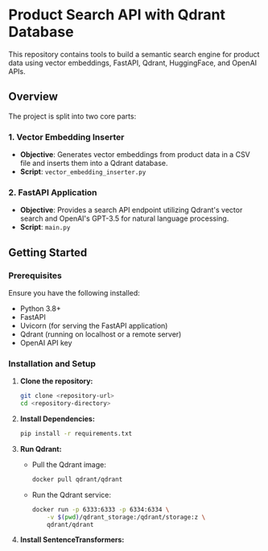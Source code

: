 # Product Search API with Qdrant Database

This repository contains tools to build a semantic search engine for product data using vector embeddings, FastAPI, Qdrant, HuggingFace, and OpenAI APIs.

## Overview

The project is split into two core parts:

### 1. Vector Embedding Inserter
- **Objective**: Generates vector embeddings from product data in a CSV file and inserts them into a Qdrant database.
- **Script**: `vector_embedding_inserter.py`

### 2. FastAPI Application
- **Objective**: Provides a search API endpoint utilizing Qdrant's vector search and OpenAI's GPT-3.5 for natural language processing.
- **Script**: `main.py`

## Getting Started

### Prerequisites

Ensure you have the following installed:

- Python 3.8+
- FastAPI
- Uvicorn (for serving the FastAPI application)
- Qdrant (running on localhost or a remote server)
- OpenAI API key

### Installation and Setup

1. **Clone the repository:**
    ```bash
    git clone <repository-url>
    cd <repository-directory>
    ```

2. **Install Dependencies:**
    ```bash
    pip install -r requirements.txt
    ```

3. **Run Qdrant:**
    - Pull the Qdrant image:
        ```bash
        docker pull qdrant/qdrant
        ```
    - Run the Qdrant service:
        ```bash
        docker run -p 6333:6333 -p 6334:6334 \
            -v $(pwd)/qdrant_storage:/qdrant/storage:z \
            qdrant/qdrant
        ```

4. **Install SentenceTransformers:**
    ```
